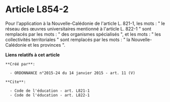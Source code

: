 # Article L854-2

Pour l'application à la Nouvelle-Calédonie de l'article L. 821-1, les mots : " le réseau des œuvres universitaires mentionné
à l'article L. 822-1 " sont remplacés par les mots : " des organismes spécialisés ", et les mots : " les collectivités
territoriales " sont remplacés par les mots : " la Nouvelle-Calédonie et les provinces ".

**Liens relatifs à cet article**

	**Créé par**:

	  - ORDONNANCE n°2015-24 du 14 janvier 2015 - art. 11 (V)

	**Cite**:

	  - Code de l'éducation - art. L821-1
	  - Code de l'éducation - art. L822-1
